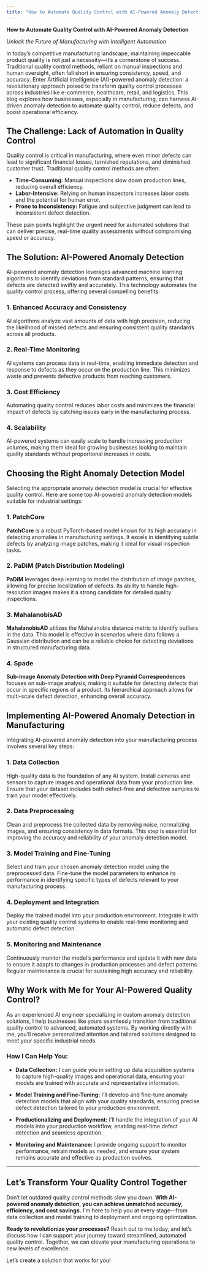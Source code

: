 ```yaml
---
title: "How to Automate Quality Control with AI-Powered Anomaly Detection"
---
```


**How to Automate Quality Control with AI-Powered Anomaly Detection**

_Unlock the Future of Manufacturing with Intelligent Automation_

In today’s competitive manufacturing landscape, maintaining impeccable product quality is not just a necessity—it’s a cornerstone of success. Traditional quality control methods, reliant on manual inspections and human oversight, often fall short in ensuring consistency, speed, and accuracy. Enter Artificial Intelligence (AI)-powered anomaly detection: a revolutionary approach poised to transform quality control processes across industries like e-commerce, healthcare, retail, and logistics. This blog explores how businesses, especially in manufacturing, can harness AI-driven anomaly detection to automate quality control, reduce defects, and boost operational efficiency.

## The Challenge: Lack of Automation in Quality Control

Quality control is critical in manufacturing, where even minor defects can lead to significant financial losses, tarnished reputations, and diminished customer trust. Traditional quality control methods are often:

-   **Time-Consuming:** Manual inspections slow down production lines, reducing overall efficiency.
-   **Labor-Intensive:** Relying on human inspectors increases labor costs and the potential for human error.
-   **Prone to Inconsistency:** Fatigue and subjective judgment can lead to inconsistent defect detection.

These pain points highlight the urgent need for automated solutions that can deliver precise, real-time quality assessments without compromising speed or accuracy.

## The Solution: AI-Powered Anomaly Detection

AI-powered anomaly detection leverages advanced machine learning algorithms to identify deviations from standard patterns, ensuring that defects are detected swiftly and accurately. This technology automates the quality control process, offering several compelling benefits:

### 1. **Enhanced Accuracy and Consistency**

AI algorithms analyze vast amounts of data with high precision, reducing the likelihood of missed defects and ensuring consistent quality standards across all products.

### 2. **Real-Time Monitoring**

AI systems can process data in real-time, enabling immediate detection and response to defects as they occur on the production line. This minimizes waste and prevents defective products from reaching customers.

### 3. **Cost Efficiency**

Automating quality control reduces labor costs and minimizes the financial impact of defects by catching issues early in the manufacturing process.

### 4. **Scalability**

AI-powered systems can easily scale to handle increasing production volumes, making them ideal for growing businesses looking to maintain quality standards without proportional increases in costs.

## Choosing the Right Anomaly Detection Model

Selecting the appropriate anomaly detection model is crucial for effective quality control. Here are some top AI-powered anomaly detection models suitable for industrial settings:

### 1. **PatchCore**

**PatchCore** is a robust PyTorch-based model known for its high accuracy in detecting anomalies in manufacturing settings. It excels in identifying subtle defects by analyzing image patches, making it ideal for visual inspection tasks.

### 2. **PaDiM (Patch Distribution Modeling)**

**PaDiM** leverages deep learning to model the distribution of image patches, allowing for precise localization of defects. Its ability to handle high-resolution images makes it a strong candidate for detailed quality inspections.

### 3. **MahalanobisAD**

**MahalanobisAD** utilizes the Mahalanobis distance metric to identify outliers in the data. This model is effective in scenarios where data follows a Gaussian distribution and can be a reliable choice for detecting deviations in structured manufacturing data.

### 4. **Spade**

**Sub-Image Anomaly Detection with Deep Pyramid Correspondences** focuses on sub-image analysis, making it suitable for detecting defects that occur in specific regions of a product. Its hierarchical approach allows for multi-scale defect detection, enhancing overall accuracy.

## Implementing AI-Powered Anomaly Detection in Manufacturing

Integrating AI-powered anomaly detection into your manufacturing process involves several key steps:

### 1. **Data Collection**

High-quality data is the foundation of any AI system. Install cameras and sensors to capture images and operational data from your production line. Ensure that your dataset includes both defect-free and defective samples to train your model effectively.

### 2. **Data Preprocessing**

Clean and preprocess the collected data by removing noise, normalizing images, and ensuring consistency in data formats. This step is essential for improving the accuracy and reliability of your anomaly detection model.

### 3. **Model Training and Fine-Tuning**

Select and train your chosen anomaly detection model using the preprocessed data. Fine-tune the model parameters to enhance its performance in identifying specific types of defects relevant to your manufacturing process.

### 4. **Deployment and Integration**

Deploy the trained model into your production environment. Integrate it with your existing quality control systems to enable real-time monitoring and automatic defect detection.

### 5. **Monitoring and Maintenance**

Continuously monitor the model’s performance and update it with new data to ensure it adapts to changes in production processes and defect patterns. Regular maintenance is crucial for sustaining high accuracy and reliability.


## Why Work with Me for Your AI-Powered Quality Control?

As an experienced AI engineer specializing in custom anomaly detection solutions, I help businesses like yours seamlessly transition from traditional quality control to advanced, automated systems. By working directly with me, you’ll receive personalized attention and tailored solutions designed to meet your specific industrial needs.

### **How I Can Help You:**

-   **Data Collection:** I can guide you in setting up data acquisition systems to capture high-quality images and operational data, ensuring your models are trained with accurate and representative information.
    
-   **Model Training and Fine-Tuning:** I’ll develop and fine-tune anomaly detection models that align with your quality standards, ensuring precise defect detection tailored to your production environment.
    
-   **Productionalizing and Deployment:** I’ll handle the integration of your AI models into your production workflow, enabling real-time defect detection and seamless operation.
    
-   **Monitoring and Maintenance:** I provide ongoing support to monitor performance, retrain models as needed, and ensure your system remains accurate and effective as production evolves.
    

----------

## Let’s Transform Your Quality Control Together

Don’t let outdated quality control methods slow you down. **With AI-powered anomaly detection, you can achieve unmatched accuracy, efficiency, and cost savings.** I’m here to help you at every stage—from data collection and model training to deployment and ongoing optimization.

**Ready to revolutionize your processes?** Reach out to me today, and let’s discuss how I can support your journey toward streamlined, automated quality control. Together, we can elevate your manufacturing operations to new levels of excellence.

Let’s create a solution that works for you!
